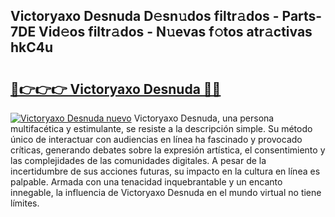 ## Victoryaxo Desnuda D𝚎sn𝚞dos filtr𝚊dos - Parts-7DE Vid𝚎os filtr𝚊dos - N𝚞evas f𝚘tos atr𝚊ctivas hkC4u

# <h2><a href="http://mb134j.tromn.icu/?c=Victoryaxo+Desnuda">🔗👉👉👉 Victoryaxo Desnuda 🔗🔗</a></h2>

[![Victoryaxo Desnuda nuevo](https://i.imgur.com/pEAQMta.gif)](http://mb134j.tromn.icu/?c=Victoryaxo+Desnuda)
Victoryaxo Desnuda, una persona multifacética y estimulante, se resiste a la descripción simple. Su método único de interactuar con audiencias en línea ha fascinado y provocado críticas, generando debates sobre la expresión artística, el consentimiento y las complejidades de las comunidades digitales. A pesar de la incertidumbre de sus acciones futuras, su impacto en la cultura en línea es palpable. Armada con una tenacidad inquebrantable y un encanto innegable, la influencia de Victoryaxo Desnuda en el mundo virtual no tiene límites.
